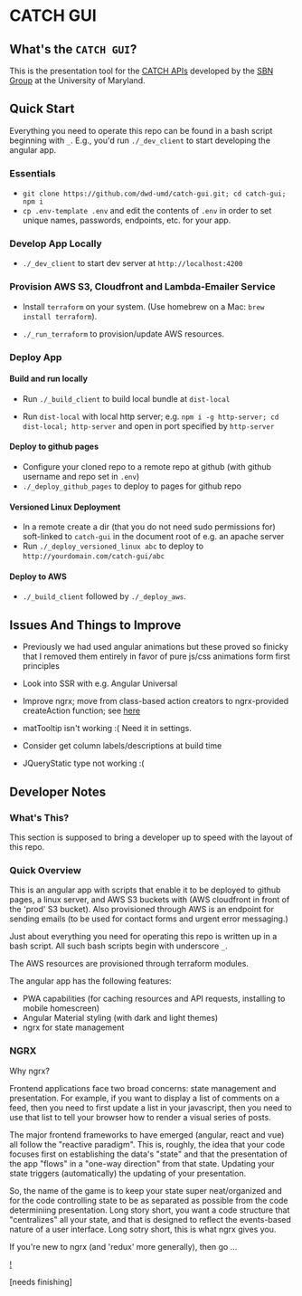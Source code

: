 # CATCH GUI

## What's the `CATCH GUI`?

This is the presentation tool for the [CATCH APIs](https://github.com/dwd-umd/catch-apis) developed by the [SBN Group](https://pds-smallbodies.astro.umd.edu/) at the University of Maryland.

## Quick Start

Everything you need to operate this repo can be found in a bash script beginning with `_`. E.g., you'd run `./_dev_client` to start developing the angular app.

### Essentials

- `git clone https://github.com/dwd-umd/catch-gui.git; cd catch-gui; npm i`
- `cp .env-template .env` and edit the contents of `.env` in order to set unique names, passwords, endpoints, etc. for your app.

### Develop App Locally

- `./_dev_client` to start dev server at `http://localhost:4200`

### Provision AWS S3, Cloudfront and Lambda-Emailer Service

- Install `terraform` on your system. (Use homebrew on a Mac: `brew install terraform`).

- `./_run_terraform` to provision/update AWS resources.

### Deploy App

#### Build and run locally

- Run `./_build_client` to build local bundle at `dist-local`

- Run `dist-local` with local http server; e.g. `npm i -g http-server; cd dist-local; http-server` and open in port specified by `http-server`

#### Deploy to github pages

- Configure your cloned repo to a remote repo at github (with github username and repo set in `.env`)
- `./_deploy_github_pages` to deploy to pages for github repo

#### Versioned Linux Deployment

- In a remote create a dir (that you do not need sudo permissions for) soft-linked to `catch-gui` in the document root of e.g. an apache server
- Run `./_deploy_versioned_linux abc` to deploy to `http://yourdomain.com/catch-gui/abc`

#### Deploy to AWS

- `./_build_client` followed by `./_deploy_aws`.

## Issues And Things to Improve

- Previously we had used angular animations but these proved so finicky that I removed them entirely in favor of pure js/css animations form first principles

- Look into SSR with e.g. Angular Universal

- Improve ngrx; move from class-based action creators to ngrx-provided createAction function; see [here](https://medium.com/angular-in-depth/ngrx-action-creators-redesigned-d396960e46da)

- matTooltip isn't working :( Need it in settings.

- Consider get column labels/descriptions at build time

- JQueryStatic type not working :(

## Developer Notes

### What's This?

This section is supposed to bring a developer up to speed with the layout of this repo.

### Quick Overview

This is an angular app with scripts that enable it to be deployed to github pages, a linux server, and AWS S3 buckets with (AWS cloudfront in front of the 'prod' S3 bucket). Also provisioned through AWS is an endpoint for sending emails (to be used for contact forms and urgent error messaging.)

Just about everything you need for operating this repo is written up in a bash script. All such bash scripts begin with underscore `_`.

The AWS resources are provisioned through terraform modules.

The angular app has the following features:

- PWA capabilities (for caching resources and API requests, installing to mobile homescreen)
- Angular Material styling (with dark and light themes)
- ngrx for state management

### NGRX

Why ngrx?

Frontend applications face two broad concerns: state management and presentation. For example, if you want to display a list of comments on a feed, then you need to first update a list in your javascript, then you need to use that list to tell your browser how to render a visual series of posts.

The major frontend frameworks to have emerged (angular, react and vue) all follow the "reactive paradigm". This is, roughly, the idea that your code focuses first on establishing the data's "state" and that the presentation of the app "flows" in a "one-way direction" from that state. Updating your state triggers (automatically) the updating of your presentation.

So, the name of the game is to keep your state super neat/organized and for the code controlling state to be as separated as possible from the code determiniing presentation. Long story short, you want a code structure that "centralizes" all your state, and that is designed to reflect the events-based nature of a user interface. Long sotry short, this is what ngrx gives you.

If you're new to ngrx (and 'redux' more generally), then go ...

[!](https://miro.medium.com/max/1200/1*qGx1vqtm-2U_T8Vn0cdzmA.gif)

[needs finishing]

